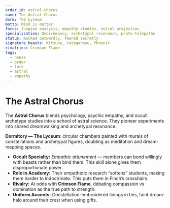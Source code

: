 ```yaml
---
order_id: astral-chorus
name: The Astral Chorus
dorm: The Lyceum
motto: Mind is matter.
focus: Jungian analysis, empathy studies, astral projection
specialization: Oneiromancy, archetypal resonance, proto-telepathy
status: mocked outwardly, feared secretly
signature_beasts: Kitsune, Yatagarasu, Phoenix
rivalries: Crimson Flame
tags:
  - house
  - order
  - lore
  - astral
  - empathy
---
```


# The Astral Chorus

The **Astral Chorus** blends psychology, psychic empathy, and occult archetype studies into a school of astral science. They pioneer experiments into shared dreamwalking and archetypal resonance.  

**Dormitory — The Lyceum**: circular chambers painted with murals of constellations and archetypal figures, doubling as meditation and dream-mapping spaces.  

- **Occult Specialty:** *Empathic attunement* — members can bond willingly with beasts rather than bind them. This skill alone gives them disproportionate power.  
- **Role in Academy:** Their empathetic research “softens” students, making them harder to indoctrinate. This puts them in Finch’s crosshairs.  
- **Rivalry:** At odds with **Crimson Flame**, debating compassion vs domination as the true path to strength.  
- **Uniform Accents:** Constellation-embroidered linings in ties, faint dream-halo around their crest when using gifts.  